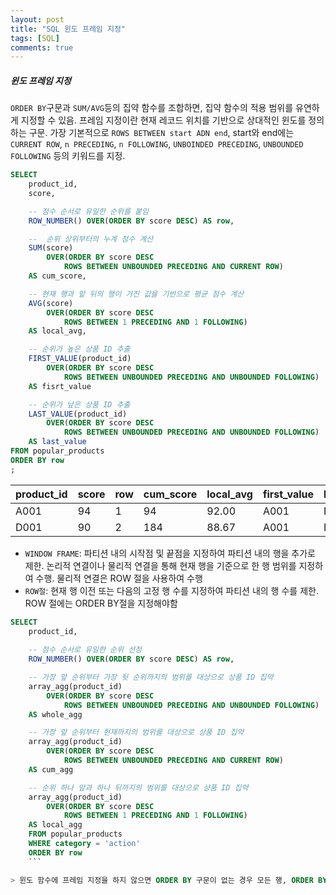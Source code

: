 ```yaml
---
layout: post
title: "SQL 윈도 프레임 지정"
tags: [SQL]
comments: true
---
```


##### 윈도 프레임 지정
`ORDER BY`구문과 `SUM/AVG`등의 집약 함수를 조합하면, 집약 함수의 적용 범위를 유연하게 지정할 수 있음. 프레임 지정이란 현재 레코드 위치를 기반으로 상대적인 윈도를 정의하는 구문. 가장 기본적으로 `ROWS BETWEEN start ADN end`, start와 end에는 `CURRENT ROW`, `n PRECEDING`, `n FOLLOWING`, `UNBOINDED PRECEDING`, `UNBOUNDED FOLLOWING` 등의 키워드를 지정. 

```sql
SELECT
    product_id,
    score,

    -- 점수 순서로 유일한 순위를 붙임
    ROW_NUMBER() OVER(ORDER BY score DESC) AS row,

    --  순위 상위부터의 누계 점수 계산
    SUM(score)
        OVER(ORDER BY score DESC
            ROWS BETWEEN UNBOUNDED PRECEDING AND CURRENT ROW)
    AS cum_score,

    -- 현재 행과 앞 뒤의 행이 가진 값을 기반으로 평균 점수 계산
    AVG(score)
        OVER(ORDER BY score DESC
            ROWS BETWEEN 1 PRECEDING AND 1 FOLLOWING)
    AS local_avg,

    -- 순위가 높은 상품 ID 추출
    FIRST_VALUE(product_id)
        OVER(ORDER BY score DESC
            ROWS BETWEEN UNBOUNDED PRECEDING AND UNBOUNDED FOLLOWING)
    AS fisrt_value

    -- 순위가 낲은 상품 ID 추출
    LAST_VALUE(product_id)
        OVER(ORDER BY score DESC
            ROWS BETWEEN UNBOUNDED PRECEDING AND UNBOUNDED FOLLOWING)
    AS last_value
FROM popular_products
ORDER BY row
;
```

| product_id | score | row | cum_score | local_avg | first_value | last_value |
|------------|-------|-----|-----------|-----------|-------------|------------|
| A001       | 94    | 1   | 94        | 92.00     | A001        | D004       |
| D001       | 90    | 2   | 184       | 88.67     | A001        | D004       |


- `WINDOW FRAME`: 파티션 내의 시작점 및 끝점을 지정하여 파티션 내의 행을 추가로 제한. 논리적 연결이나 물리적 연결을 통해 현재 행을 기준으로 한 행 범위를 지정하여 수행. 물리적 연결은 ROW 절을 사용하여 수행
- `ROW절`: 현재 행 이전 또는 다음의 고정 행 수를 지정하여 파티션 내의 행 수를 제한. ROW 절에는 ORDER BY절을 지정해야함  

```sql
SELECT
    product_id,
   
    -- 점수 순서로 유일한 순위 선정
    ROW_NUMBER() OVER(ORDER BY score DESC) AS row,

    -- 가장 앞 순위부터 가장 뒷 순위까지의 범위를 대상으로 상품 ID 집약
    array_agg(product_id)
        OVER(ORDER BY score DESC
            ROWS BETWEEN UNBOUNDED PRECEDING AND UNBOUNDED FOLLOWING)
    AS whole_agg

    -- 가장 앞 순위부터 현재까지의 범위를 대상으로 상품 ID 집약
    array_agg(product_id)
        OVER(ORDER BY score DESC
            ROWS BETWEEN UNBOUNDED PRECEDING AND CURRENT ROW)
    AS cum_agg

    -- 순위 하나 앞과 하나 뒤까지의 범위를 대상으로 샹품 ID 집약
    array_agg(product_id)
        OVER(ORDER BY score DESC
            ROWS BETWEEN 1 PRECEDING AND 1 FOLLOWING)
    AS local_agg 
    FROM popular_products
    WHERE category = 'action'
    ORDER BY row
    ```

> 윈도 함수에 프레임 지정을 하지 않으면 ORDER BY 구문이 없는 경우 모든 행, ORDER BY 구문이 있는 경우 **첫 행에서 현재 행**까지가 디폴트 프레임으로 지정
